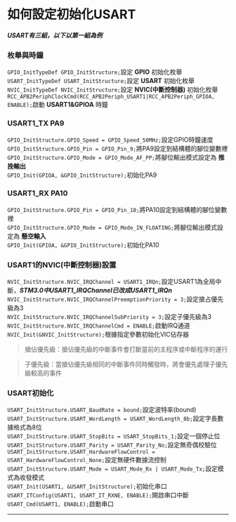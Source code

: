 # 如何設定初始化USART

***USART有三組，以下以第一組為例***

### 枚舉與時鐘
`GPIO_InitTypeDef GPIO_InitStructure;`設定 **GPIO** 初始化枚舉<br>
`USART_InitTypeDef USART_InitStructure;`設定 **USART** 初始化枚舉<br>
`NVIC_InitTypeDef NVIC_InitStructure;`設定 **NVIC(中斷控制器)** 初始化枚舉<br>
`RCC_APB2PeriphClockCmd(RCC_APB2Periph_USART1|RCC_APB2Periph_GPIOA, ENABLE);`啟動 **USART1&GPIOA** 時鐘<br>
### USART1_TX  PA9<br>
`GPIO_InitStructure.GPIO_Speed = GPIO_Speed_50MHz;`設定GPIO時鐘速度<br>
`GPIO_InitStructure.GPIO_Pin = GPIO_Pin_9;`將PA9設定到結構體的腳位變數裡<br>
`GPIO_InitStructure.GPIO_Mode = GPIO_Mode_AF_PP;`將腳位輸出模式設定為 **推挽輸出**<br>
`GPIO_Init(GPIOA, &GPIO_InitStructure);`初始化PA9<br>
### USART1_RX  PA10<br>
`GPIO_InitStructure.GPIO_Pin = GPIO_Pin_10;`將PA10設定到結構體的腳位變數裡<br>
`GPIO_InitStructure.GPIO_Mode = GPIO_Mode_IN_FLOATING;`將腳位輸出模式設定為 **懸空輸入**<br>
`GPIO_Init(GPIOA, &GPIO_InitStructure);`初始化PA10<br>
### USART1的NVIC(中斷控制器)設置
`NVIC_InitStructure.NVIC_IRQChannel = USART1_IRQn;`設定USART1為全局中斷，***STM3.0中USART1_IRQChannel已改成USART1_IRQn***<br>
`NVIC_InitStructure.NVIC_IRQChannelPreemptionPriority = 3;`設定搶占優先級為3<br>
`NVIC_InitStructure.NVIC_IRQChannelSubPriority = 3;`設定子優先級為3<br>
`NVIC_InitStructure.NVIC_IRQChannelCmd = ENABLE;`啟動IRQ通道<br>
`NVIC_Init(&NVIC_InitStructure);`根據指定參數初始化VIC佔存器<br>

> 搶佔優先級：搶佔優先級的中斷事件會打斷當前的主程序或中斷程序的運行

> 子優先級：當搶佔優先級相同的中斷事件同時觸發時，將會優先處理子優先級較高的事件

### USART初始化
`USART_InitStructure.USART_BaudRate = bound;`設定波特率(bound)<br>
`USART_InitStructure.USART_WordLength = USART_WordLength_8b;`設定字長數據格式為8位<br>
`USART_InitStructure.USART_StopBits = USART_StopBits_1;`設定一個停止位<br>
`USART_InitStructure.USART_Parity = USART_Parity_No;`設定無奇偶校驗位<br>
`USART_InitStructure.USART_HardwareFlowControl = USART_HardwareFlowControl_None;`設定無硬件數據流控制<br>
`USART_InitStructure.USART_Mode = USART_Mode_Rx | USART_Mode_Tx;`設定模式為收發模式<br>
`USART_Init(USART1, &USART_InitStructure);`初始化串口<br>
`USART_ITConfig(USART1, USART_IT_RXNE, ENABLE);`開啟串口中斷<br>
`USART_Cmd(USART1, ENABLE);`啟動串口<br>

-----------------























